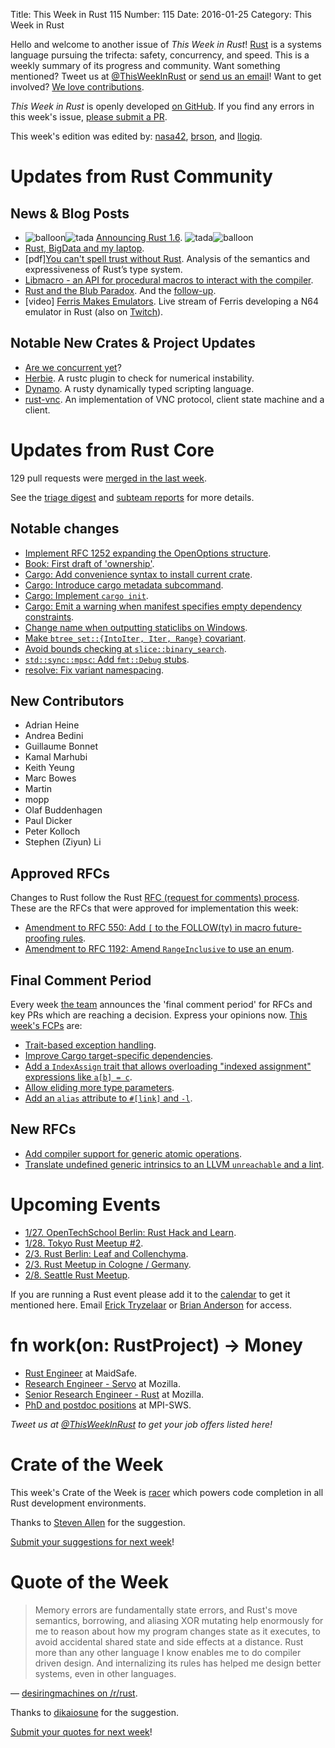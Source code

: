 Title: This Week in Rust 115
Number: 115
Date: 2016-01-25
Category: This Week in Rust

Hello and welcome to another issue of *This Week in Rust*!
[Rust](http://rust-lang.org) is a systems language pursuing the trifecta:
safety, concurrency, and speed. This is a weekly summary of its progress and
community. Want something mentioned? Tweet us at [@ThisWeekInRust](https://twitter.com/ThisWeekInRust) or [send us an
email](mailto:corey@octayn.net?subject=This%20Week%20in%20Rust%20Suggestion)!
Want to get involved? [We love
contributions](https://github.com/rust-lang/rust/blob/master/CONTRIBUTING.md).

*This Week in Rust* is openly developed [on GitHub](https://github.com/cmr/this-week-in-rust).
If you find any errors in this week's issue, [please submit a PR](https://github.com/cmr/this-week-in-rust/pulls).

This week's edition was edited by: [nasa42](https://github.com/nasa42), [brson](https://github.com/brson), and [llogiq](https://github.com/llogiq).


# Updates from Rust Community

## News & Blog Posts

* <img alt="balloon" class="emoji" title=":balloon:" src="https://cdn.discourse.org/business/images/emoji/emoji_one/balloon.png?v=0"><img alt="tada" class="emoji" title=":tada:" src="https://cdn.discourse.org/business/images/emoji/emoji_one/tada.png?v=0"> [Announcing Rust 1.6](http://blog.rust-lang.org/2016/01/21/Rust-1.6.html). <img alt="tada" class="emoji" title=":tada:" src="https://cdn.discourse.org/business/images/emoji/emoji_one/tada.png?v=0"><img alt="balloon" class="emoji" title=":balloon:" src="https://cdn.discourse.org/business/images/emoji/emoji_one/balloon.png?v=0">
* [Rust, BigData and my laptop](http://www.poumeyrol.fr/2016/01/15/Awkward-zone/).
* [pdf][You can't spell trust without Rust](https://cdn.rawgit.com/Gankro/thesis/master/thesis.pdf). Analysis of the semantics and expressiveness of Rust’s type system.
* [Libmacro - an API for procedural macros to interact with the compiler](http://www.ncameron.org/blog/libmacro/).
* [Rust and the Blub Paradox](http://www.jonathanturner.org/2016/01/rust-and-blub-paradox.html). And the [follow-up](http://www.jonathanturner.org/2016/01/rethinking-the-blub-paradox.html).
* [video] [Ferris Makes Emulators](https://www.youtube.com/channel/UC4mpLlHn0FOekNg05yCnkzQ/videos). Live stream of Ferris developing a N64 emulator in Rust (also on [Twitch](http://www.twitch.tv/ferrisstreamsstuff/profile)).

## Notable New Crates & Project Updates

* [Are we concurrent yet](http://areweconcurrentyet.com/)?
* [Herbie](https://github.com/mcarton/rust-herbie-lint). A rustc plugin to check for numerical instability.
* [Dynamo](http://blog.piston.rs/2016/01/23/dynamo/). A rusty dynamically typed scripting language.
* [rust-vnc](https://github.com/whitequark/rust-vnc). An implementation of VNC protocol, client state machine and a client.

# Updates from Rust Core

129 pull requests were [merged in the last week][merged].

[merged]: https://github.com/issues?q=is%3Apr+org%3Arust-lang+is%3Amerged+merged%3A2016-01-18..2016-01-25

See the [triage digest][triage] and [subteam reports][subteam] for more details.

[triage]: https://internals.rust-lang.org/t/triage-digest-mon-jan-25-2016/3111
[subteam]: https://internals.rust-lang.org/t/subteam-reports-2016-01-22/3106

## Notable changes

* [Implement RFC 1252 expanding the OpenOptions structure](https://github.com/rust-lang/rust/pull/30872).
* [Book: First draft of 'ownership'](https://github.com/rust-lang/book/pull/58).
* [Cargo: Add convenience syntax to install current crate](https://github.com/rust-lang/cargo/pull/2205).
* [Cargo: Introduce cargo metadata subcommand](https://github.com/rust-lang/cargo/pull/2196).
* [Cargo: Implement `cargo init`](https://github.com/rust-lang/cargo/pull/2081).
* [Cargo: Emit a warning when manifest specifies empty dependency constraints](https://github.com/rust-lang/cargo/pull/2270).
* [Change name when outputting staticlibs on Windows](https://github.com/rust-lang/rust/pull/29520).
* [Make `btree_set::{IntoIter, Iter, Range}` covariant](https://github.com/rust-lang/rust/pull/30998).
* [Avoid bounds checking at `slice::binary_search`](https://github.com/rust-lang/rust/pull/30917).
* [`std::sync::mpsc`: Add `fmt::Debug` stubs](https://github.com/rust-lang/rust/pull/30894).
* [resolve: Fix variant namespacing](https://github.com/rust-lang/rust/pull/30882).

## New Contributors

* Adrian Heine
* Andrea Bedini
* Guillaume Bonnet
* Kamal Marhubi
* Keith Yeung
* Marc Bowes
* Martin
* mopp
* Olaf Buddenhagen
* Paul Dicker
* Peter Kolloch
* Stephen (Ziyun) Li

## Approved RFCs

Changes to Rust follow the Rust [RFC (request for comments)
process](https://github.com/rust-lang/rfcs#rust-rfcs). These
are the RFCs that were approved for implementation this week:

* [Amendment to RFC 550: Add `[` to the FOLLOW(ty) in macro future-proofing rules](https://github.com/rust-lang/rfcs/pull/1462).
* [Amendment to RFC 1192: Amend `RangeInclusive` to use an enum](https://github.com/rust-lang/rfcs/pull/1320).

## Final Comment Period

Every week [the team](https://rust-lang.org/team.html) announces the
'final comment period' for RFCs and key PRs which are reaching a
decision. Express your opinions now. [This week's FCPs][fcp] are:

[fcp]: https://github.com/rust-lang/rfcs/labels/final-comment-period

* [Trait-based exception handling](https://github.com/rust-lang/rfcs/pull/243).
* [Improve Cargo target-specific dependencies](https://github.com/rust-lang/rfcs/pull/1361).
* [Add a `IndexAssign` trait that allows overloading "indexed assignment" expressions like `a[b] = c`](https://github.com/rust-lang/rfcs/pull/1129).
* [Allow eliding more type parameters](https://github.com/rust-lang/rfcs/pull/1196).
* [Add an `alias` attribute to `#[link]` and `-l`](https://github.com/rust-lang/rfcs/pull/1296).

## New RFCs

* [Add compiler support for generic atomic operations](https://github.com/rust-lang/rfcs/pull/1477).
* [Translate undefined generic intrinsics to an LLVM `unreachable` and a lint](https://github.com/rust-lang/rfcs/pull/1478).

# Upcoming Events

* [1/27. OpenTechSchool Berlin: Rust Hack and Learn](http://www.meetup.com/opentechschool-berlin/).
* [1/28. Tokyo Rust Meetup #2](http://www.meetup.com/Tokyo-Rust-Meetup/events/227871840/).
* [2/3. Rust Berlin: Leaf and Collenchyma](http://www.meetup.com/Rust-Berlin/events/227321071/).
* [2/3. Rust Meetup in Cologne / Germany](http://www.meetup.com/de/Rust-Cologne-Bonn/events/227534456/).
* [2/8. Seattle Rust Meetup](https://www.eventbrite.com/e/mozilla-rust-seattle-meetup-tickets-12222326307?aff=erelexporg).

If you are running a Rust event please add it to the [calendar] to get
it mentioned here. Email [Erick Tryzelaar][erickt] or [Brian
Anderson][brson] for access.

[calendar]: https://www.google.com/calendar/embed?src=apd9vmbc22egenmtu5l6c5jbfc%40group.calendar.google.com
[erickt]: mailto:erick.tryzelaar@gmail.com
[brson]: mailto:banderson@mozilla.com

# fn work(on: RustProject) -> Money

* [Rust Engineer](http://maidsafe.net/rust_engineer.html) at MaidSafe.
* [Research Engineer - Servo](https://careers.mozilla.org/en-US/position/ozy21fwU) at Mozilla.
* [Senior Research Engineer - Rust](https://careers.mozilla.org/en-US/position/o0H41fww) at Mozilla.
* [PhD and postdoc positions](http://plv.mpi-sws.org/rustbelt/) at MPI-SWS.

*Tweet us at [@ThisWeekInRust](https://twitter.com/ThisWeekInRust) to get your job offers listed here!*

# Crate of the Week

This week's Crate of the Week is [racer](https://github.com/phildawes/racer) which powers code completion in all Rust development environments.

Thanks to [Steven Allen](https://users.rust-lang.org/users/stebalien) for the suggestion.

[Submit your suggestions for next week][submit_crate]!

[submit_crate]: https://users.rust-lang.org/t/crate-of-the-week/2704

# Quote of the Week

> Memory errors are fundamentally state errors, and Rust's move semantics, borrowing, and aliasing XOR mutating help enormously for me to reason about how my program changes state as it executes, to avoid accidental shared state and side effects at a distance. Rust more than any other language I know enables me to do compiler driven design. And internalizing its rules has helped me design better systems, even in other languages.

— [desiringmachines on /r/rust](https://www.reddit.com/r/rust/comments/4275gz/rust_and_the_blub_paradox/cz8akv9).

Thanks to [dikaiosune](https://users.rust-lang.org/users/dikaiosune) for the suggestion.

[Submit your quotes for next week][submit]!

[submit]: http://users.rust-lang.org/t/twir-quote-of-the-week/328
